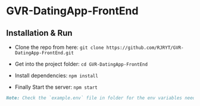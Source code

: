 # GVR-DatingApp-FrontEnd

## Installation & Run

- Clone the repo from here: `git clone https://github.com/RJRYT/GVR-DatingApp-FrontEnd.git`

- Get into the project folder: `cd GVR-DatingApp-FrontEnd`

- Install dependencies: `npm install`

- Finally Start the server: `npm start`

```md
Note: Check the `example.env` file in folder for the env variables needed.
```
